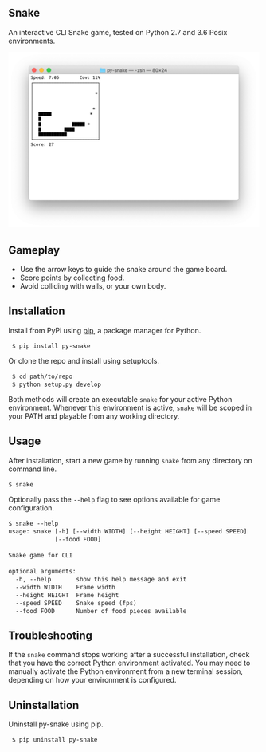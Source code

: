 Snake
-----
An interactive CLI Snake game, tested on Python 2.7 and 3.6 Posix environments.

![Applications list view](https://github.com/jakehadar/py-snake/blob/master/screenshots/screenshot@half.png)


Gameplay
--------
* Use the arrow keys to guide the snake around the game board.
* Score points by collecting food.
* Avoid colliding with walls, or your own body.


Installation
------------
Install from PyPi using
[pip](http://www.pip-installer.org/en/latest/), a package manager for
Python.

``` {.sourceCode .bash}
 $ pip install py-snake
```

Or clone the repo and install using setuptools.

``` {.sourceCode .bash}
 $ cd path/to/repo
 $ python setup.py develop
```

Both methods will create an executable `snake` for your active Python environment. Whenever this environment is active, `snake` will be scoped in your PATH and playable from any working directory.


Usage
-----
After installation, start a new game by running `snake` from any directory on command line. 

``` {.sourceCode .bash}
$ snake
```

Optionally pass the `--help` flag to see options available for game configuration.

``` {.sourceCode .bash}
$ snake --help
usage: snake [-h] [--width WIDTH] [--height HEIGHT] [--speed SPEED]
             [--food FOOD]

Snake game for CLI

optional arguments:
  -h, --help       show this help message and exit
  --width WIDTH    Frame width
  --height HEIGHT  Frame height
  --speed SPEED    Snake speed (fps)
  --food FOOD      Number of food pieces available
```


Troubleshooting
---------------
If the `snake` command stops working after a successful installation, check that you have the correct Python environment activated. You may need to manually activate the Python environment from a new terminal session, depending on how your environment is configured.


Uninstallation
--------------
Uninstall py-snake using pip.

``` {.sourceCode .bash}
 $ pip uninstall py-snake
```
